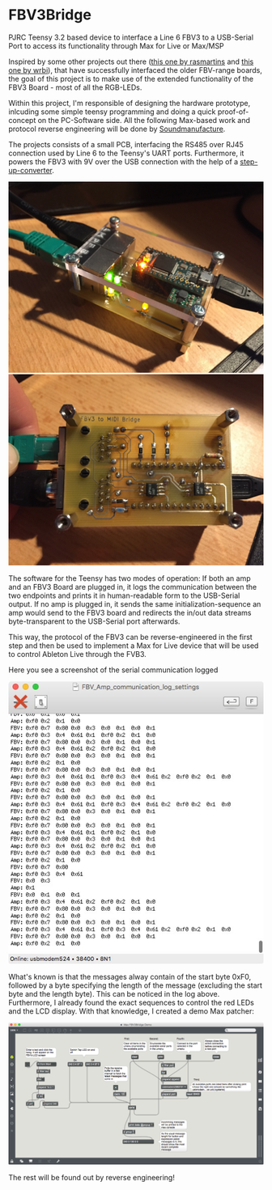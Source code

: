 # FBV3Bridge
PJRC Teensy 3.2 based device to interface a Line 6 FBV3 to a USB-Serial Port to access its functionality through Max for Live or Max/MSP

Inspired by some other projects out there ([this one by rasmartins](https://github.com/rasmartins/fbv2kpa) and [this one by wrbi](https://github.com/wrbi/FBV2MIDI)), that have successfully interfaced the older FBV-range boards, the goal of this project is to make use of the extended functionality of the FBV3 Board - most of all the RGB-LEDs.

Within this project, I'm responsible of designing the hardware prototype, inlcuding some simple teensy programming and doing a quick proof-of-concept on the PC-Software side. All the following Max-based work and protocol reverse engineering will be done by [Soundmanufacture](http://soundmanufacture.net/index.html).

The projects consists of a small PCB, interfacing the RS485 over RJ45 connection used by Line 6 to the Teensy's UART ports. Furthermore, it powers the FBV3 with 9V over the USB connection with the help of a [step-up-converter](http://www.exp-tech.de/pololu-9v-step-up-spannungsregler-u3v12f9?gclid=EAIaIQobChMIjeqa2Kyz1QIVxZ0bCh1xqQB0EAQYAiABEgIhRfD_BwE).

![Hardware top view](Doc/Images/Hardware_top.jpg "Hardware top view")
![Hardware bottom view](Doc/Images/Hardware_bottom.jpg "Hardware bottom view")

The software for the Teensy has two modes of operation: If both an amp and an FBV3 Board are plugged in, it logs the communication between the two endpoints and prints it in human-readable form to the USB-Serial output. If no amp is plugged in, it sends the same initialization-sequence an amp would send to the FBV3 board and redirects the in/out data streams byte-transparent to the USB-Serial port afterwards.

This way, the protocol of the FBV3 can be reverse-engineered in the first step and then be used to implement a Max for Live device that will be used to control Ableton Live through the FVB3.

Here you see a screenshot of the serial communication logged

![goSerial screenshot](Doc/Images/goSerial_sreenshot.jpg "goSerial Screenshot")

What's known is that the messages alway contain of the start byte 0xF0, followed by a byte specifying the length of the message (excluding the start byte and the length byte). This can be noticed in the log above. Furthermore, I already found the exact sequences to control the red LEDs and the LCD display. With that knowledge, I created a demo Max patcher:

![Max screenshot](Doc/Images/Max_patcher.tiff "Max screenshot")

The rest will be found out by reverse engineering!

